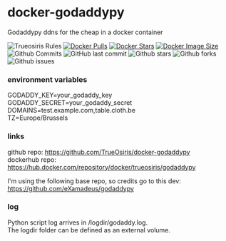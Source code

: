 # docker-godaddypy<br>
Godaddypy ddns for the cheap in a docker container

![Trueosiris Rules](https://img.shields.io/badge/trueosiris-rules-orange) 
[![Docker Pulls](https://badgen.net/docker/pulls/trueosiris/godaddypy?icon=docker&label=pulls)](https://hub.docker.com/r/trueosiris/godaddypy/) 
[![Docker Stars](https://badgen.net/docker/stars/trueosiris/godaddypy?icon=docker&label=stars)](https://hub.docker.com/r/trueosiris/godaddypy/) 
[![Docker Image Size](https://badgen.net/docker/size/trueosiris/godaddypy?icon=docker&label=image%20size)](https://hub.docker.com/r/trueosiris/godaddypy/) 
![Github Commits](https://badgen.net/github/commits/trueosiris/docker-godaddypy?icon=github&label=commits) 
![GitHub last commit](https://badgen.net/github/last-commit/trueosiris/docker-godaddypy/latest) 
![Github stars](https://badgen.net/github/stars/trueosiris/docker-godaddypy?icon=github&label=stars) 
![Github forks](https://badgen.net/github/forks/trueosiris/docker-godaddypy?icon=github&label=forks) 
![Github issues](https://img.shields.io/github/issues/TrueOsiris/docker-godaddypy)

### environment variables

GODADDY_KEY=your_godaddy_key<br>
GODADDY_SECRET=your_godaddy_secret<br>
DOMAINS=test.example.com,table.cloth.be<br>
TZ=Europe/Brussels<br>

### links

github repo: https://github.com/TrueOsiris/docker-godaddypy <br>
dockerhub repo: https://hub.docker.com/repository/docker/trueosiris/godaddypy <br>

I'm using the following base repo, so credits go to this dev:<br>
https://github.com/eXamadeus/godaddypy

### log

Python script log arrives in /logdir/godaddy.log.<br>
The logdir folder can be defined as an external volume.
